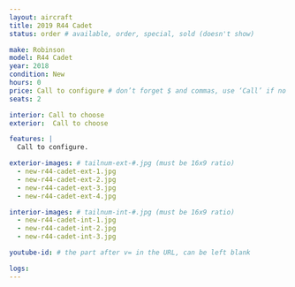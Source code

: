 ```yaml
---
layout: aircraft
title: 2019 R44 Cadet
status: order # available, order, special, sold (doesn't show)

make: Robinson
model: R44 Cadet
year: 2018
condition: New
hours: 0
price: Call to configure # don’t forget $ and commas, use ‘Call’ if no price listed
seats: 2

interior: Call to choose
exterior:  Call to choose

features: |
  Call to configure.

exterior-images: # tailnum-ext-#.jpg (must be 16x9 ratio)
  - new-r44-cadet-ext-1.jpg
  - new-r44-cadet-ext-2.jpg
  - new-r44-cadet-ext-3.jpg
  - new-r44-cadet-ext-4.jpg

interior-images: # tailnum-int-#.jpg (must be 16x9 ratio)
  - new-r44-cadet-int-1.jpg
  - new-r44-cadet-int-2.jpg
  - new-r44-cadet-int-3.jpg

youtube-id: # the part after v= in the URL, can be left blank

logs:
---
```

